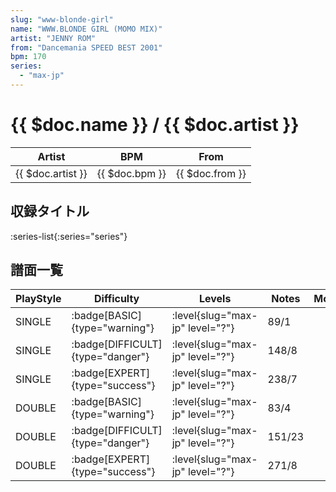 ```yaml
---
slug: "www-blonde-girl"
name: "WWW.BLONDE GIRL (MOMO MIX)"
artist: "JENNY ROM"
from: "Dancemania SPEED BEST 2001"
bpm: 170
series:
  - "max-jp"
---
```


# {{ $doc.name }} / {{ $doc.artist }}

|Artist|BPM|From|
|------|---|----|
|{{ $doc.artist }}|{{ $doc.bpm }}|{{ $doc.from }}|

## 収録タイトル

:series-list{:series="series"}

## 譜面一覧

|PlayStyle|Difficulty|Levels|Notes|Movie|
|---------|----------|------|-----|-----|
|SINGLE| :badge[BASIC]{type="warning"}|<div class="field is-grouped is-grouped-multiline"> :level{slug="max-jp" level="?"}</div>|89/1||
|SINGLE| :badge[DIFFICULT]{type="danger"}|<div class="field is-grouped is-grouped-multiline"> :level{slug="max-jp" level="?"}</div>|148/8||
|SINGLE| :badge[EXPERT]{type="success"}|<div class="field is-grouped is-grouped-multiline"> :level{slug="max-jp" level="?"}</div>|238/7||
|DOUBLE| :badge[BASIC]{type="warning"}|<div class="field is-grouped is-grouped-multiline"> :level{slug="max-jp" level="?"}</div>|83/4||
|DOUBLE| :badge[DIFFICULT]{type="danger"}|<div class="field is-grouped is-grouped-multiline"> :level{slug="max-jp" level="?"}</div>|151/23||
|DOUBLE| :badge[EXPERT]{type="success"}|<div class="field is-grouped is-grouped-multiline"> :level{slug="max-jp" level="?"}</div>|271/8||
